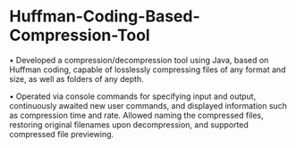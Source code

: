 # Huffman-Coding-Based-Compression-Tool
•   Developed a compression/decompression tool using Java, based on Huffman coding, capable of losslessly compressing files of any format and size, as well as folders of any depth. 

•   Operated via console commands for specifying input and output, continuously awaited new user commands, and displayed information such as compression time and rate. Allowed naming the compressed files, restoring original filenames upon decompression, and supported compressed file previewing.
